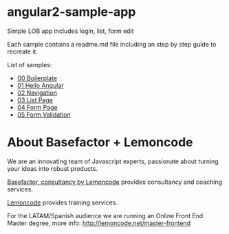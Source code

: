 # angular2-sample-app

Simple LOB app includes login, list, form edit

Each sample contains a readme.md file including an step by step guide to recreate it.

List of samples:

- [00 Boilerplate](https://github.com/Lemoncode/angular2-sample-app/tree/master/00%20Boilerplate)
- [01 Hello Angular](https://github.com/Lemoncode/angular2-sample-app/tree/master/01%20Hello%20Angular)
- [02 Navigation](https://github.com/Lemoncode/angular2-sample-app/tree/master/02%20Navigation)
- [03 List Page](https://github.com/Lemoncode/angular2-sample-app/tree/master/03%20List%20Page)
- [04 Form Page](https://github.com/Lemoncode/angular2-sample-app/tree/master/04%20Form%20Page)
- [05 Form Validation](https://github.com/Lemoncode/angular2-sample-app/tree/master/05%20Form%20Validation)

# About Basefactor + Lemoncode

We are an innovating team of Javascript experts, passionate about turning your ideas into robust products.

[Basefactor, consultancy by Lemoncode](http://www.basefactor.com) provides consultancy and coaching services.

[Lemoncode](http://lemoncode.net/services/en/#en-home) provides training services.

For the LATAM/Spanish audience we are running an Online Front End Master degree, more info: http://lemoncode.net/master-frontend



